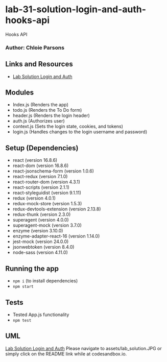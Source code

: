 # lab-31-solution-login-and-auth-hooks-api
Hooks API

### Author: Chloie Parsons

## Links and Resources

- [Lab Solution Login and Auth](https://codesandbox.io/s/solution-login-and-auth-y3fwu)

## Modules

- Index.js (Renders the app)
- todo.js (Renders the To Do form)
- header.js (Renders the login header)
- auth.js (Authorizes user)
- context.js (Sets the login state, cookies, and tokens)
- login.js (Handles changes to the login username and password)

## Setup (Dependencies)

- react (version 16.8.6)
- react-dom (version 16.8.6)
- react-jsonschema-form (version 1.0.6)
- react-redux (version 7.1.0)
- react-router-dom (version 4.3.1)
- react-scripts (version 2.1.1)
- react-styleguidist (version 9.1.11)
- redux (version 4.0.1)
- redux-mock-store (version 1.5.3)
- redux-devtools-extension (version 2.13.8)
- redux-thunk (version 2.3.0)
- superagent (version 4.0.0)
- superagent-mock (version 3.7.0)
- enzyme (version 3.10.0)
- enzyme-adapter-react-16 (version 1.14.0)
- jest-mock (version 24.0.0)
- jsonwebtoken (version 8.4.0)
- node-sass (version 4.11.0)

## Running the app

- `npm i` (to install dependencies)
- `npm start`

## Tests

- Tested App.js functionality
- `npm test`

## UML

[Lab Solution Login and Auth](https://codesandbox.io/s/solution-login-and-auth-y3fwu) Please navigate to assets/lab_solution.JPG or simply click on the README link while at codesandbox.io.
